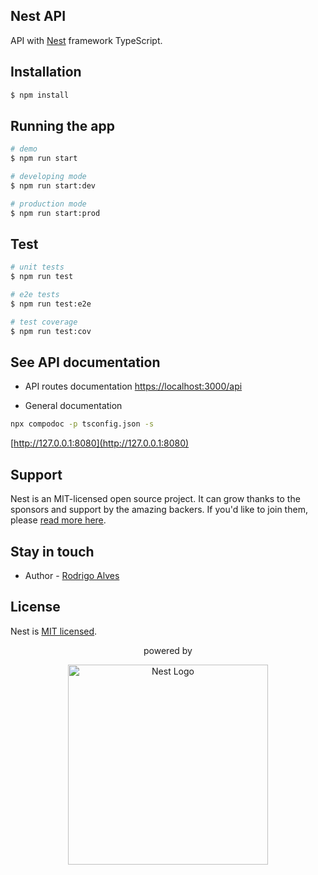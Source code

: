 ## Nest API

API with [Nest](https://github.com/nestjs/nest) framework TypeScript.

## Installation

```bash
$ npm install
```

## Running the app

```bash
# demo
$ npm run start

# developing mode
$ npm run start:dev

# production mode
$ npm run start:prod
```

## Test

```bash
# unit tests
$ npm run test

# e2e tests
$ npm run test:e2e

# test coverage
$ npm run test:cov
```

## See API documentation

- API routes documentation
[https://localhost:3000/api](https://localhost:3000/api)

- General documentation 

```bash
npx compodoc -p tsconfig.json -s
```

[http://127.0.0.1:8080](http://127.0.0.1:8080)

## Support

Nest is an MIT-licensed open source project. It can grow thanks to the sponsors and support by the amazing backers. If you'd like to join them, please [read more here](https://docs.nestjs.com/support).

## Stay in touch

- Author - [Rodrigo Alves](https://profalves.github.io/pessoal)

## License

Nest is [MIT licensed](LICENSE).

<p align="center">powered by</p>

<p align="center">
  <a href="http://nestjs.com/" target="blank"><img src="https://nestjs.com/img/logo_text.svg" width="320" alt="Nest Logo" /></a>
</p>
